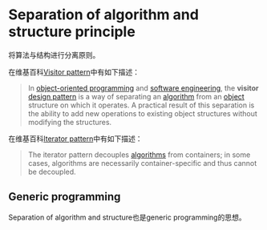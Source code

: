 # Separation of algorithm and structure principle

将算法与结构进行分离原则。

在维基百科[Visitor pattern](https://en.wikipedia.org/wiki/Visitor_pattern)中有如下描述：

> In [object-oriented programming](https://en.wikipedia.org/wiki/Object-oriented_programming) and [software engineering](https://en.wikipedia.org/wiki/Software_engineering), the **visitor** [design pattern](https://en.wikipedia.org/wiki/Software_design_pattern) is a way of separating an [algorithm](https://en.wikipedia.org/wiki/Algorithm) from an [object](https://en.wikipedia.org/wiki/Object_(computer_science)) structure on which it operates. A practical result of this separation is the ability to add new operations to existing object structures without modifying the structures. 

在维基百科[Iterator pattern](https://en.wikipedia.org/wiki/Iterator_pattern)中有如下描述：

> The iterator pattern decouples [algorithms](https://en.wikipedia.org/wiki/Algorithm) from containers; in some cases, algorithms are necessarily container-specific and thus cannot be decoupled.



## Generic programming

Separation of algorithm and structure也是generic programming的思想。